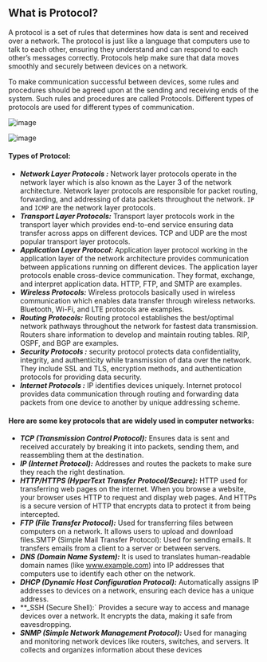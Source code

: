 ## What is Protocol?

A protocol is a set of rules that determines how data is sent and received over a network. The protocol is just like a language that computers use to talk to each other, ensuring they understand and can respond to each other’s messages correctly. Protocols help make sure that data moves smoothly and securely between devices on a network.

To make communication successful between devices, some rules and procedures should be agreed upon at the sending and receiving ends of the system. Such rules and procedures are called Protocols. Different types of protocols are used for different types of communication.

![image](https://github.com/user-attachments/assets/20cef13c-4438-4e23-aa12-3dd4bfb1fecb)

![image](https://github.com/user-attachments/assets/cd45f774-dd53-4ef9-8d24-536e07d3c357)

#### Types of Protocol:

- **_Network Layer Protocols :_** Network layer protocols operate in the network layer which is also known as the Layer 3 of the network  architecture. Network layer protocols are responsible for packet routing, forwarding, and addressing of data packets throughout the network. `IP` and `ICMP` are the network layer protocols.
- **_Transport Layer Protocols:_** Transport layer protocols work in the transport layer which provides end-to-end service ensuring data transfer across apps on different devices. TCP and UDP are the most popular transport layer protocols.
- **_Application Layer Protocol:_** Application layer protocol working in the application layer of the network architecture provides communication between applications running on different devices. The application layer protocols enable cross-device communication. They format, exchange, and interpret application data. HTTP, FTP, and SMTP are examples.
- **_Wireless Protocols:_** Wireless protocols basically used in wireless communication which enables data transfer through wireless networks. Bluetooth, Wi-Fi, and LTE protocols are examples.
- **_Routing Protocols:_** Routing protocol establishes the best/optimal network pathways throughout the network for fastest data transmission. Routers share information to develop and maintain routing tables. RIP, OSPF, and BGP are examples.
- **_Security Protocols :_** security protocol protects data confidentiality, integrity, and authenticity while transmission of data over the network. They include SSL and TLS, encryption methods, and authentication protocols for providing data security.
- **_Internet Protocols :_** IP identifies devices uniquely. Internet protocol provides data communication through routing and  forwarding data packets from one device to another by unique addressing scheme.

#### Here are some key protocols that are widely used in computer networks:

- **_TCP (Transmission Control Protocol):_** Ensures data is sent and received accurately by breaking it into packets, sending them, and reassembling them at the destination.
- **_IP (Internet Protocol):_** Addresses and routes the packets to make sure they reach the right destination.
- **_HTTP/HTTPS (HyperText Transfer Protocol/Secure):_** HTTP used for transferring web pages on the internet. When you browse a website, your browser uses HTTP to request and display web pages. And HTTPs is a secure version of HTTP that encrypts data to protect it from being intercepted.
- **_FTP (File Transfer Protocol):_** Used for transferring files between computers on a network. It allows users to upload and download files.SMTP (Simple Mail Transfer Protocol): Used for sending emails. It transfers emails from a client to a server or between servers.
- **_DNS (Domain Name System):_** It is used to translates human-readable domain names (like www.example.com) into IP addresses that computers use to identify each other on the network.
- **_DHCP (Dynamic Host Configuration Protocol):_** Automatically assigns IP addresses to devices on a network, ensuring each device has a unique address.
- **_SSH (Secure Shell):` Provides a secure way to access and manage devices over a network. It encrypts the data, making it safe from eavesdropping.
- **_SNMP (Simple Network Management Protocol):_** Used for managing and monitoring network devices like routers, switches, and servers. It collects and organizes information about these devices
